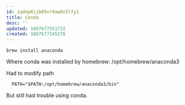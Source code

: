 ```yaml
---
id: iqdep6ijb69vr9aw6x5lfy1
title: Conda
desc: ''
updated: 1687677551722
created: 1687677245278
---
```



```shell
brew install anaconda
```

Where conda was installed by homebrew: /opt/homebrew/anaconda3

Had to modify path
```shell
  PATH="$PATH:/opt/homebrew/anaconda3/bin"
```
But still had trouble using conda.
